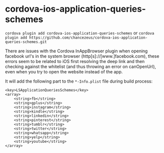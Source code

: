 # cordova-ios-application-queries-schemes
`cordova plugin add cordova-ios-application-queries-schemes`
or
`cordova plugin add https://github.com/chancezeus/cordova-ios-application-queries-schemes.git`

There are issues with the Cordova InAppBrowser plugin when opening facebook url's in the system browser
(http[s]://[www.]facebook.com), these errors seem to be related to iOS first resolving the deep link and then
checking against the whitelist (and thus throwing an error on canOpenUrl), even when you try to open the
website instead of the app.

It will add the following part to the `*-Info.plist` file during build process:

    <key>LSApplicationQueriesSchemes</key>
    <array>
        <string>fb</string>
        <string>gplus</string>
        <string>instagram</string>
        <string>kindle</string>
        <string>linkedin</string>
        <string>pinterest</string>
        <string>tumblr</string>
        <string>twitter</string>
        <string>whatsapp</string>
        <string>yelp</string>
        <string>youtube</string>
    </array>
